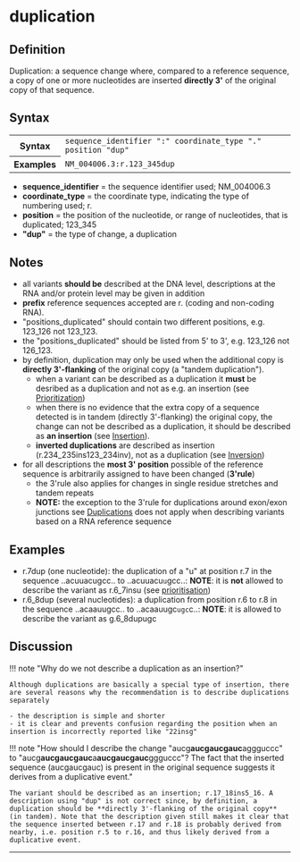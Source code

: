 # duplication

## Definition

Duplication: a sequence change where, compared to a reference sequence, a copy of one or more nucleotides are inserted **directly 3'** of the original copy of that sequence.

## Syntax

<table class="syntax">
  <tr>
    <th>Syntax</th>
    <td><code>sequence_identifier ":" coordinate_type "." position "dup"</code></td>
  </tr>
  <tr>
    <th>Examples</th>
    <td><code>NM_004006.3:r.123_345dup</code></td>
  </tr>
</table>

- **sequence_identifier** = the sequence identifier used; NM_004006.3
- **coordinate_type** = the coordinate type, indicating the type of numbering used; r.
- **position** = the position of the nucleotide, or range of nucleotides, that is duplicated; 123_345
- **"dup"** = the type of change, a duplication

## Notes

- all variants **should be** described at the DNA level, descriptions at the RNA and/or protein level may be given in addition
- **prefix** reference sequences accepted are r. (coding and non-coding RNA).
- "positions_duplicated" should contain two different positions, e.g. 123_126 not 123_123.
- the "positions_duplicated" should be listed from 5' to 3', e.g. 123_126 not 126_123.
- by definition, duplication may only be used when the additional copy is **directly 3'-flanking** of the original copy (a "tandem duplication").
  - when a variant can be described as a duplication it **must** be desribed as a duplication and not as e.g. an insertion (see [Prioritization](../../general/))
  - when there is no evidence that the extra copy of a sequence detected is in tandem (directly 3'-flanking) the original copy, the change can not be described as a duplication, it should be described as **an insertion** (see [Insertion](../insertion/)).
  - **inverted duplications** are described as insertion (r.234_235ins123_234inv), not as a duplication (see [Inversion](../inversion))
- for all descriptions the **most 3' position** possible of the reference sequence is arbitrarily assigned to have been changed (**3'rule**)
  - the 3'rule also applies for changes in single residue stretches and tandem repeats
  - **NOTE:** the exception to the 3'rule for duplications around exon/exon junctions see [Duplications](../../DNA/duplication/) does not apply when describing variants based on a RNA reference sequence

## Examples

- r.7dup (one nucleotide): the duplication of a "u" at position r.7 in the sequence ..acuuacugcc.. to ..acuuacu<code class="spot1">u</code>gcc..: **NOTE**: it is **not** allowed to describe the variant as r.6_7insu (see [prioritisation](../../general/))
- r.6_8dup (several nucleotides): a duplication from position r.6 to r.8 in the sequence ..acaauugcc.. to ..acaauugc<code class="spot1">ugc</code>c..: **NOTE**: it is allowed to describe the variant as g.6_8dupugc

## Discussion

!!! note "Why do we not describe a duplication as an insertion?"

    Although duplications are basically a special type of insertion, there are several reasons why the recommendation is to describe duplications separately

    - the description is simple and shorter
    - it is clear and prevents confusion regarding the position when an insertion is incorrectly reported like "22insg"

!!! note "How should I describe the change "aucg**aucgaucgauc**aggguccc" to "aucg**aucgaucgauc**a**aucgaucgauc**ggguccc"? The fact that the inserted sequence (aucgaucgauc) is present in the original sequence suggests it derives from a duplicative event."

    The variant should be described as an insertion; r.17_18ins5_16. A description using "dup" is not correct since, by definition, a duplication should be **directly 3'-flanking of the original copy** (in tandem). Note that the description given still makes it clear that the sequence inserted between r.17 and r.18 is probably derived from nearby, i.e. position r.5 to r.16, and thus likely derived from a duplicative event.

---

